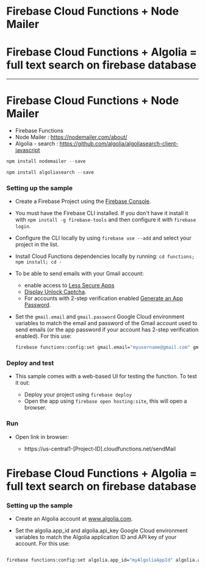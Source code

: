 # Firebase Cloud Functions + Node Mailer
# Firebase Cloud Functions + Algolia = full text search on firebase database

-----------------------------------------------------------------

# Firebase Cloud Functions + Node Mailer

* Firebase Functions
* Node Mailer : https://nodemailer.com/about/
* Algolia - search : https://github.com/algolia/algoliasearch-client-javascript

```js
npm install nodemailer --save

npm install algoliasearch --save

```
   


### Setting up the sample

* Create a Firebase Project using the [Firebase Console](https://console.firebase.google.com).
* You must have the Firebase CLI installed. If you don't have it install it with `npm install -g firebase-tools` and then configure it with `firebase login`.
* Configure the CLI locally by using `firebase use --add` and select your project in the list.
* Install Cloud Functions dependencies locally by running: `cd functions; npm install; cd -`
* To be able to send emails with your Gmail account: 
   * enable access to [Less Secure Apps](https://www.google.com/settings/security/lesssecureapps) 
   * [Display Unlock Captcha](https://accounts.google.com/DisplayUnlockCaptcha). 
   * For accounts with 2-step verification enabled [Generate an App Password](https://support.google.com/accounts/answer/185833).
* Set the `gmail.email` and `gmail.password` Google Cloud environment variables to match the email and password of the Gmail account used to send emails (or the app password if your account has 2-step verification enabled). For this use:

    ```bash
    firebase functions:config:set gmail.email="myusername@gmail.com" gmail.password="secretpassword"
    ```

### Deploy and test

* This sample comes with a web-based UI for testing the function. To test it out:

  * Deploy your project using `firebase deploy`
  * Open the app using `firebase open hosting:site`, this will open a browser.

### Run

* Open link in browser:

  * https://us-central1-[Project-ID].cloudfunctions.net/sendMail
  
# Firebase Cloud Functions + Algolia = full text search on firebase database

### Setting up the sample

* Create an Algolia account at www.algolia.com.

* Set the algolia.app_id and algolia.api_key Google Cloud environment variables to match the Algolia application ID and API key of your account. For this use:


```bash

firebase functions:config:set algolia.app_id="myAlgoliaAppId" algolia.api_key="myAlgoliaApiKey"

```

